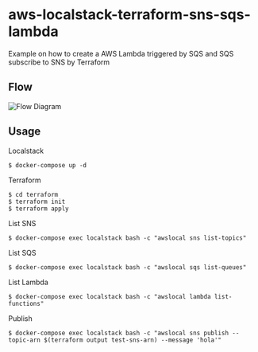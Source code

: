 # aws-localstack-terraform-sns-sqs-lambda

Example on how to create a AWS Lambda triggered by SQS and SQS subscribe to SNS by Terraform

## Flow

![Flow Diagram](http://jupitercl.github.io/aws-localstack-terraform-sns-sqs-lambda/flow-sns-sqs-lambda.svg)

## Usage

Localstack

```
$ docker-compose up -d
```

Terraform

```
$ cd terraform
$ terraform init
$ terraform apply
```

List SNS

```
$ docker-compose exec localstack bash -c "awslocal sns list-topics"
```

List SQS

```
$ docker-compose exec localstack bash -c "awslocal sqs list-queues"
```

List Lambda

```
$ docker-compose exec localstack bash -c "awslocal lambda list-functions"
```

Publish 

```
$ docker-compose exec localstack bash -c "awslocal sns publish --topic-arn $(terraform output test-sns-arn) --message 'hola'"
```
